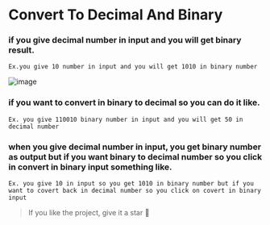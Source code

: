 # Convert To Decimal And Binary

### if you give decimal number in input and you will get binary result.

    Ex.you give 10 number in input and you will get 1010 in binary number 

![image](https://github.com/user-attachments/assets/2fd904ce-d1a5-4e95-ac30-a87f45a53b55)


### if you want to convert in binary to decimal so you can do it like. 

    Ex. you give 110010 binary number in input and you will get 50 in decimal number



###  when you give decimal number in input, you get binary number as output but if you want binary to decimal number so you click in convert in binary input something like.

    Ex. you give 10 in input so you get 1010 in binary number but if you want to covert back in decimal number so you click on covert in binary input 
     
> If you like the project, give it a star 🌟




     
